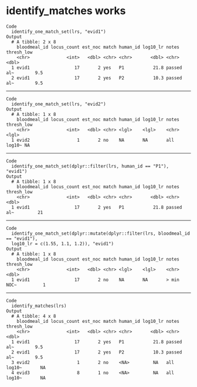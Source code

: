# identify_matches works

    Code
      identify_one_match_set(lrs, "evid1")
    Output
      # A tibble: 2 x 8
        bloodmeal_id locus_count est_noc match human_id log10_lr notes      thresh_low
        <chr>              <int>   <dbl> <chr> <chr>       <dbl> <chr>           <dbl>
      1 evid1                 17       2 yes   P1           21.8 passed al~        9.5
      2 evid1                 17       2 yes   P2           10.3 passed al~        9.5

---

    Code
      identify_one_match_set(lrs, "evid2")
    Output
      # A tibble: 1 x 8
        bloodmeal_id locus_count est_noc match human_id log10_lr notes      thresh_low
        <chr>              <int>   <dbl> <chr> <lgl>    <lgl>    <chr>      <lgl>     
      1 evid2                  1       2 no    NA       NA       all log10~ NA        

---

    Code
      identify_one_match_set(dplyr::filter(lrs, human_id == "P1"), "evid1")
    Output
      # A tibble: 1 x 8
        bloodmeal_id locus_count est_noc match human_id log10_lr notes      thresh_low
        <chr>              <int>   <dbl> <chr> <chr>       <dbl> <chr>           <dbl>
      1 evid1                 17       2 yes   P1           21.8 passed al~         21

---

    Code
      identify_one_match_set(dplyr::mutate(dplyr::filter(lrs, bloodmeal_id == "evid1"),
      log10_lr = c(1.55, 1.1, 1.2)), "evid1")
    Output
      # A tibble: 1 x 8
        bloodmeal_id locus_count est_noc match human_id log10_lr notes      thresh_low
        <chr>              <int>   <dbl> <chr> <lgl>    <lgl>    <chr>           <dbl>
      1 evid1                 17       2 no    NA       NA       > min NOC~          1

---

    Code
      identify_matches(lrs)
    Output
      # A tibble: 4 x 8
        bloodmeal_id locus_count est_noc match human_id log10_lr notes      thresh_low
        <chr>              <int>   <dbl> <chr> <chr>       <dbl> <chr>           <dbl>
      1 evid1                 17       2 yes   P1           21.8 passed al~        9.5
      2 evid1                 17       2 yes   P2           10.3 passed al~        9.5
      3 evid2                  1       2 no    <NA>         NA   all log10~       NA  
      4 evid3                  8       1 no    <NA>         NA   all log10~       NA  

